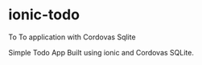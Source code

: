 ionic-todo
==========

To To application with Cordovas Sqlite

Simple Todo App Built using ionic and Cordovas SQLite. 
